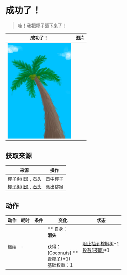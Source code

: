 # 成功了！  
> 哇！我把椰子砸下来了！  
  
  成功了！  |   图片   
 ----  |  ----:   
   |  <img decoding="async" src="Sprite/PalmTree.png" href="a.md" style="max-width:300px;max-height:300px;">   
  
## 获取来源  
来源  |  操作  
----  |  ----  
[椰子树(旧)](PalmTreeOld.md) , [石头](Stone.md)  |  击中椰子  
[椰子树(旧)](PalmTreeOld.md) , [石头](Stone.md)  |  派出猕猴  
## 动作  
动作  |  耗时  |  条件  |  变化  |  状态  
----  |  ----  |  ----  |  ----  |  ----  
继续<br>  |  -  |    |  ** 自身：**<br>消失<br><br>** 获得： **<br>** [Coconuts] **<br>  [青椰子](CoconutHusked.md)(+1)<br>基础权重：1  |  [阻止抽到棕榈树](PalmTreeKiller.md)-1<br>[投石(技能)](Skill_RockThrowing.md)+1  


<script>document.title="成功了！ - 卡牌生存百科 Card Survival Wiki";</script>